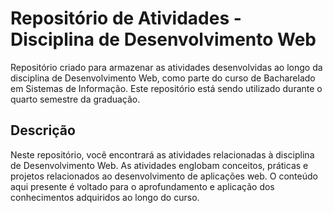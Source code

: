 # Repositório de Atividades - Disciplina de Desenvolvimento Web

Repositório criado para armazenar as atividades desenvolvidas ao longo da disciplina de Desenvolvimento Web, como parte do curso de Bacharelado em Sistemas de Informação. Este repositório está sendo utilizado durante o quarto semestre da graduação.

## Descrição

Neste repositório, você encontrará as atividades relacionadas à disciplina de Desenvolvimento Web. As atividades englobam conceitos, práticas e projetos relacionados ao desenvolvimento de aplicações web. O conteúdo aqui presente é voltado para o aprofundamento e aplicação dos conhecimentos adquiridos ao longo do curso.

